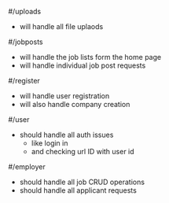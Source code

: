 #/uploads
* will handle all file uplaods

#/jobposts
* will handle the job lists form the home page
* will handle individual job post requests

#/register
* will handle user registration
* will also handle company creation

#/user
* should handle all auth issues
    * like login in
    * and checking url ID with user id
    
#/employer
* should handle all job CRUD operations
* should handle all applicant requests